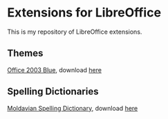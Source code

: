 # Extensions for LibreOffice

This is my repository of LibreOffice extensions.

## Themes

[Office 2003 Blue](Office2003Blue), download [here](Office2003Blue/Office2003Blue.oxt)

## Spelling Dictionaries

[Moldavian Spelling Dictionary](MoldavianDict), download [here](MoldavianDict/MoldavianDict.oxt)
